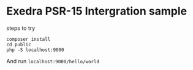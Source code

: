 # Exedra PSR-15 Intergration sample

steps to try
```
composer install
cd public
php -S localhost:9000
```

And run `localhost:9000/hello/world`